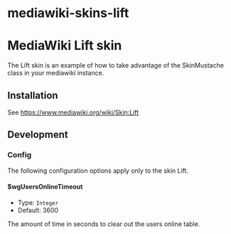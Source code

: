 # mediawiki-skins-lift

MediaWiki Lift skin
========================

The Lift skin is an example of how to take advantage of the SkinMustache class in your mediawiki instance.

Installation
------------

See <https://www.mediawiki.org/wiki/Skin:Lift>

Development
-----------

### Config

The following configuration options apply only to the skin Lift.

#### $wgUsersOnlineTimeout

* Type: `Integer`
* Default: 3600

The amount of time in seconds to clear out the users online table.
